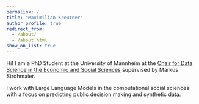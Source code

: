 ```yaml
---
permalink: /
title: "Maximilian Kreutner"
author_profile: true
redirect_from: 
  - /about/
  - /about.html
show_on_list: true
---
```


Hi! I am a PhD Student at the University of Mannheim at the [Chair for Data Science in the Economic and Social Sciences](https://www.bwl.uni-mannheim.de/en/information-systems/chairs/prof-dr-strohmaier/) supervised by Markus Strohmaier.

I work with Large Language Models in the computational social sciences with a focus on predicting public decision making and synthetic data.